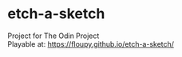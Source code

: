 # etch-a-sketch
Project for The Odin Project<br>
Playable at: https://floupy.github.io/etch-a-sketch/

